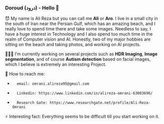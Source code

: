 ### Doroud (درود) - Hello 👋

 😈 My name is Ali Reza but you can call me **Ali** or **Aro**. I live in a small city in the south of Iran near the Persian Gulf, which has an amazing beach, and I really love to spend time there and take some images. Needless to say, I have a huge interest in Technology and I also spend too much time in the realm of Computer vision and AI. Honestly, two of my major hobbies are sitting on the beach and taking photos, and working on AI projects.

 👨🏻‍💻 I’m currently working on several projects such as **HDR Imaging**, **Image segmentation**, and of course **Autism detection** based on facial images, which I believe is extremely an interesting Project.

 📧 How to reach me: 
-       email: omrani.alireza95@gmail.com
-       Linkedin: https://www.linkedin.com/in/alireza-omrani-63003696/
-       Research Gate: https://www.researchgate.net/profile/Ali-Reza-Omrani

 ⚡ Interesting fact: Everything seems to be difficult till you start working on it.

<!--
**AlirezaOmrani95/AlirezaOmrani95** is a ✨ _special_ ✨ repository because its `README.md` (this file) appears on your GitHub profile.

Here are some ideas to get you started:
- 🌱 I’m currently learning ...
- 🤔 I’m looking for help with ...
- 😄 Pronouns: ...
- 👯 I’m looking to collaborate on ...
- 💬 Ask me about ...
-->
